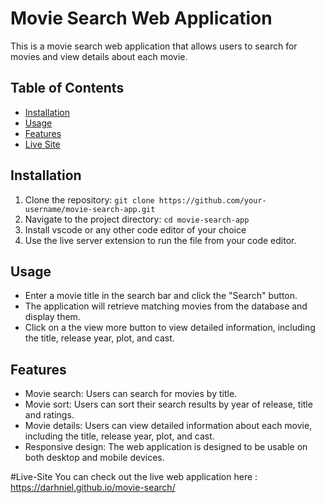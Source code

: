 # Movie Search Web Application

This is a movie search web application that allows users to search for movies and view details about each movie.

## Table of Contents

- [Installation](#installation)
- [Usage](#usage)
- [Features](#features)
- [Live Site](#live-site)

## Installation

1. Clone the repository: `git clone https://github.com/your-username/movie-search-app.git`
2. Navigate to the project directory: `cd movie-search-app`
3. Install vscode or any other code editor of your choice
4. Use the live server extension to run the file from your code editor.

## Usage

- Enter a movie title in the search bar and click the "Search" button.
- The application will retrieve matching movies from the database and display them.
- Click on a the view more button to view detailed information, including the title, release year, plot, and cast.

## Features

- Movie search: Users can search for movies by title.
- Movie sort: Users can sort their search results by year of release, title and ratings.
- Movie details: Users can view detailed information about each movie, including the title, release year, plot, and cast.
- Responsive design: The web application is designed to be usable on both desktop and mobile devices.

#Live-Site
You can check out the live web application here : https://darhniel.github.io/movie-search/
